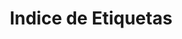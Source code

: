 ---
title: Indice de Etiquetas
layout: tags
permalink: /tags/
show_excerpts: true
entries_layout: list
excerpt: "Etiquetas en Ayuda en la Web"
search: false
---